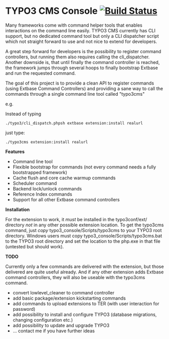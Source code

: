 TYPO3 CMS Console [![Build Status](https://travis-ci.org/helhum/typo3_console.svg?branch=master)](https://travis-ci.org/helhum/typo3_console)
=================

Many frameworks come with command helper tools that enables interactions on the command line easily.
TYPO3 CMS currently has CLI support, but no dedicated command tool but only a CLI dispatcher script
which not straight forward to use and not nice to extend for developers.

A great step forward for developers is the possibility to register command controllers, but running them
also requires calling the cli_dispatcher. Another downside is, that until finally the command controller is reached,
the framework jumps through several hoops to finally bootstrap Extbase and run the requested command.

The goal of this project is to provide a clean API to register commands (using Extbase Command Controllers) and
providing a sane way to call the commands through a single command line tool called "typo3cms"

e.g.

Instead of typing

```
./typo3/cli_dispatch.phpsh extbase extension:install realurl
```

just type:

```
./typo3cms extension:install realurl
```

**Features**
* Command line tool
* Flexible bootstrap for commands (not every command needs a fully bootstrapped framework)
* Cache flush and core cache warmup commands
* Scheduler command
* Backend lock/unlock commands
* Reference Index commands
* Support for all other Extbase command controllers


**Installation**

For the extension to work, it *must* be installed in the typo3conf/ext/ directory *not* in any other possible extension location.
To get the typo3cms command, just _copy_ typo3_console/Scripts/typo3cms to your TYPO3 root directory. Windows users must copy
typo3_console/Scripts/typo3cms.bat to the TYPO3 root directory and set the location to the php.exe in that file (untested but should work).

**TODO**

Currently only a few commands are delivered with the extension, but those delivered are quite useful already. And if any other extension
adds Extbase command controllers, they will also be useable with the typo3cms command.

* convert lowlevel_cleaner to command controller
* add basic package/extension kickstarting commands
* add commands to upload extensions to TER (with user interaction for password)
* add possibility to install and configure TYPO3 (database migrations, changing configuration etc.)
* add possibility to update and upgrade TYPO3
* … contact me if you have further ideas
